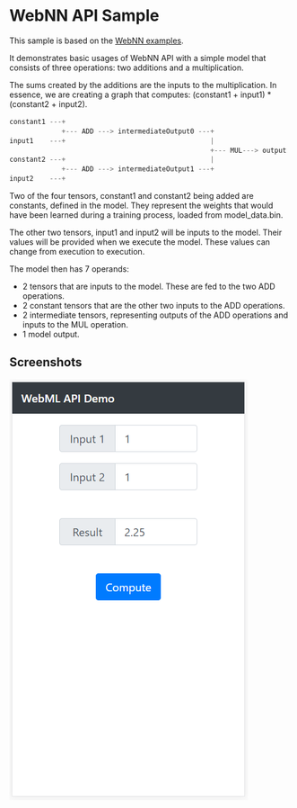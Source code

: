 WebNN API Sample
======
This sample is based on the [WebNN examples](https://webmachinelearning.github.io/webnn/#examples).

It demonstrates basic usages of WebNN API with a simple model that consists of three operations: two additions and a multiplication.

The sums created by the additions are the inputs to the multiplication. In essence, we are creating a graph that computes: (constant1 + input1) * (constant2 + input2).
```js
constant1 ---+
             +--- ADD ---> intermediateOutput0 ---+
input1    ---+                                    |
                                                  +--- MUL---> output
constant2 ---+                                    |
             +--- ADD ---> intermediateOutput1 ---+
input2    ---+
```

Two of the four tensors, constant1 and constant2 being added are constants, defined in the model. They represent the weights that would have been learned during a training process, loaded from model_data.bin.

The other two tensors, input1 and input2 will be inputs to the model. Their values will be provided when we execute the model. These values can change from execution to execution.

The model then has 7 operands:
- 2 tensors that are inputs to the model. These are fed to the two ADD operations.
- 2 constant tensors that are the other two inputs to the ADD operations.
- 2 intermediate tensors, representing outputs of the ADD operations and inputs to the MUL operation.
- 1 model output.

Screenshots
-----------
![screenshot](screenshot.png)
